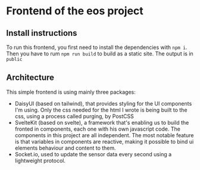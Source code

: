 # Frontend of the eos project

## Install instructions
To run this frontend, you first need to install the dependencies with `npm i`. Then you have to rum `npm run build` to build as a static site. The output is in `public`

## Architecture
This simple frontend is using mainly three packages:
+ DaisyUI (based on tailwind), that provides styling for the UI components I'm using. Only the css needed for the html I wrote is being built to the css, using a process called purging, by PostCSS
+ SvelteKit (based on svelte), a framework that's enabling us to build the fronted in components, each one with his own javascript code. The components in this project are all independent. The most notable feature is that variables in components are reactive, making it possible to bind ui elements behaviour and content to them.
+ Socket.io, used to update the sensor data every second using a lightweight protocol.